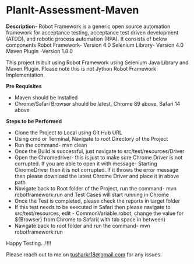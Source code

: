 # PlanIt-Assessment-Maven

**Description**- Robot Framework is a generic open source automation framework for acceptance testing, acceptance test driven development (ATDD), and robotic process automation (RPA). 
It consists of below components
  Robot Framework- Version 4.0
  Selenium Library- Version 4.0
  Maven Plugin -Version 1.8.0
  
This project is buit using Robot Framework using Selenium Java Library and Maven Plugin. Please note this is not Jython Robot Framework Implementation.

**Pre Requisites**
- Maven should be Installed
- Chrome/Safari Browser should be latest, Chrome 89 above, Safari 14 above

**Steps to be Performed**
- Clone the Project to Local using Git Hub URL
- Using cmd or Terminal, Navigate to root Directory of the Project
- Run the command- mvn clean
- Once the Build is successful, just navigate to src/test/resources/Driver
- Open the Chromedriver- this is just to make sure Chrome Driver is not corrupted. If you are able to open it with message- Starting ChromeDriver then it is not corrupted. If it throws the error message then please download the latest Chrome Driver and place it in above path
- Navigate back to Root folder of the Project, run the command- mvn robotframework:run and Test Cases will start running in Chrome
- Once the Test is completed, please check the reports in target folder
- If this test needs to be executed in Safari then please navigate to src/test/resources, edit - CommonVariable.robot, change the value for ${Browser} from Chrome to Safari( with tab space in between)
- Navigate back to root folder and run the command- mvn robotframework:run

Happy Testing...!!!!

Please reach out to me on tusharkr18@gmail.com for any issues.

